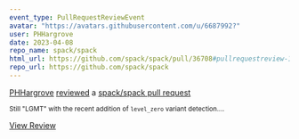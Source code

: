 ```yaml
---
event_type: PullRequestReviewEvent
avatar: "https://avatars.githubusercontent.com/u/6687992?"
user: PHHargrove
date: 2023-04-08
repo_name: spack/spack
html_url: https://github.com/spack/spack/pull/36708#pullrequestreview-1376801582
repo_url: https://github.com/spack/spack
---
```


<a href='https://github.com/PHHargrove' target='_blank'>PHHargrove</a> <a href='https://github.com/spack/spack/pull/36708#pullrequestreview-1376801582' target='_blank'>reviewed</a> a <a href='https://github.com/spack/spack/pull/36708' target='_blank'>spack/spack pull request</a>

<small>Still "LGMT" with the recent addition of `level_zero` variant detection....</small>

<a href='https://github.com/spack/spack/pull/36708#pullrequestreview-1376801582' target='_blank'>View Review</a>